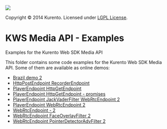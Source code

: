 [![][KurentoImage]][website]

Copyright © 2014 Kurento. Licensed under [LGPL License].

KWS Media API - Examples
=============
Examples for the Kurento Web SDK Media API

This folder contains some code examples for the Kurento Web SDK Media API. Some
of them are available as online demos:

* [Brazil demo 2](./brazil_demo_2)
* [HttpPostEndpoint RecorderEndpoint](./HttpPostEndpoint-RecorderEndpoint)
* [PlayerEndpoint HttpGetEndpoint](./PlayerEndpoint-HttpGetEndpoint)
* [PlayerEndpoint HttpGetEndpoint - promises](./PlayerEndpoint-HttpGetEndpoint_promises)
* [PlayerEndpoint JackVaderFilter WebRtcEndpoint 2](./PlayerEndpoint-JackVaderFilter-WebRtcEndpoint_2)
* [PlayerEndpoint WebRtcEndpoint 2](./PlayerEndpoint-WebRtcEndpoint_2)
* [WebRtcEndpoint - 2](./WebRtcEndpoint_2)
* [WebRtcEndpoint FaceOverlayFilter 2](./WebRtcEndpoint-FaceOverlayFilter_2)
* [WebRtcEndpoint PointerDetectorAdvFilter 2](./WebRtcEndpoint-PointerDetectorAdvFilter_2)


[KurentoImage]: https://0.gravatar.com/avatar/b8fffabbe3831731cb4c4c9667bfa439?s=120
[LGPL License]: http://www.gnu.org/licenses/lgpl-2.1.html
[website]: http://kurento.org
